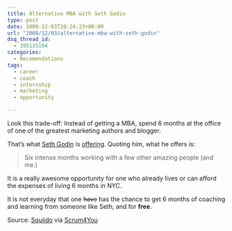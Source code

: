 ```yaml
---
title: Alternative MBA with Seth Godin
type: post
date: 2008-12-03T20:24:23+00:00
url: "2008/12/03/alternative-mba-with-seth-godin"
dsq_thread_id:
  - 395135104
categories:
  - Recomendations
tags:
  - career
  - coach
  - internship
  - marketing
  - opportunity

---
```

Look this trade-off: Instead of getting a MBA, spend 6 months at the office of one of the greatest marketing authors and blogger.

That&#8217;s what <a href="http://sethgodin.typepad.com/" target="_blank">Seth Godin</a> is <a href="http://www.squidoo.com/Alternative-MBA" target="_blank">offering</a>. Quoting him, what he offers is:

> Six intense months working with a few other amazing people (and me.)

It is a really awesome opportunity for one who already lives or can afford the expenses of living 6 months in NYC.

It is not everyday that one <span style="text-decoration: line-through;">have</span> has the chance to get 6 months of coaching and learning from someone like Seth, and for **free**.

Source: <a href="http://www.squidoo.com/Alternative-MBA" target="_blank">Squiido</a> via <a href="http://scrum4you.wordpress.com/2008/12/02/seth-godin-offers-you-a-huge-opportunity-go-for-it/" target="_blank">Scrum4You</a>
